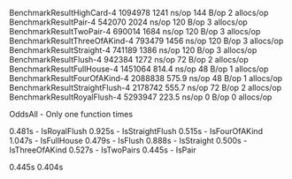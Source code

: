 BenchmarkResultHighCard-4        	 1094978	      1241 ns/op	     144 B/op	       2 allocs/op
BenchmarkResultPair-4            	  542070	      2024 ns/op	     120 B/op	       3 allocs/op
BenchmarkResultTwoPair-4         	  690014	      1684 ns/op	     120 B/op	       3 allocs/op
BenchmarkResultThreeOfAKind-4    	  793479	      1456 ns/op	     120 B/op	       3 allocs/op
BenchmarkResultStraight-4        	  741189	      1386 ns/op	     120 B/op	       3 allocs/op
BenchmarkResultFlush-4           	  942384	      1272 ns/op	      72 B/op	       2 allocs/op
BenchmarkResultFullHouse-4       	 1451064	       814.4 ns/op	      48 B/op	       1 allocs/op
BenchmarkResultFourOfAKind-4     	 2088838	       575.9 ns/op	      48 B/op	       1 allocs/op
BenchmarkResultStraightFlush-4   	 2178742	       555.7 ns/op	      72 B/op	       2 allocs/op
BenchmarkResultRoyalFlush-4      	 5293947	       223.5 ns/op	       0 B/op	       0 allocs/op


OddsAll - Only one function times

0.481s - IsRoyalFlush
0.925s - IsStraightFlush
0.515s - IsFourOfAKind
1.047s - IsFullHouse
0.479s - IsFlush
0.888s - IsStraight
0.500s - IsThreeOfAKind
0.527s - IsTwoPairs
0.445s - IsPair

0.445s
0.404s